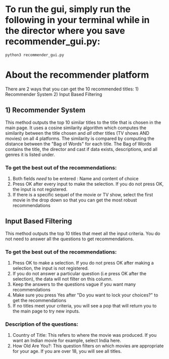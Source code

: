 # To run the gui, simply run the following in your terminal while in the director where you save recommender_gui.py:
  ```
  python3 recommender_gui.py
  ```
# About the recommender platform
There are 2 ways that you can get the 10 recommended titles: 1) Recommender System 2) Input Based Filtering
## 1) Recommender System 
This method outputs the top 10 similar titles to the title that is chosen in the main page. 
It uses a cosine similarity algorithm which computes the similarity between the title chosen and *all* other titles (TV shows AND movies) on all 4 platforms. The similarity is compared by computing the distance between the "Bag of Words" for each title. The Bag of Words contains the title, the director and cast if data exists, descriptions, and all genres it is listed under.
### To get the best out of the recommendations: 
  1) Both fields *need* to be entered : Name and content of choice 
  2) Press OK after every input to make the selection. If you do not press OK, the input is not registered. 
  3) If there is a specific sequel of the movie or TV show, select the first movie in the drop down so that you can get the most robust recommendations
## Input Based Filtering
This method outputs the top 10 titles that meet all the input criteria. You do not need to answer all the questions to get recommendations.
### To get the best out of the recommendations: 
  1) Press OK to make a selection. If you do not press OK after making a selection, the input is not registered. 
  2) If you do not answer a particular question (i.e press OK after the selection), the data will not filter on this column.
  3) Keep the answers to the questions vague if you want many recommendations 
  4) Make sure you press Yes after "Do you want to lock your choices?" to get the recommendations
  5) If no titles meet your criteria, you will see a pop that will return you to the main page to try new inputs. 
 ### Description of the questions: 
  1) Country of Title: This refers to where the movie was produced. If you want an Indian movie for example, select India here. 
  2) How Old Are You?: This question filters on which movies are appropriate for your age. If you are over 18, you will see all titles. 
  
  

